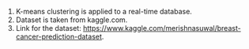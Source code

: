 1. K-means clustering is applied to a real-time database.
2. Dataset is taken from kaggle.com.
3. Link for the dataset: https://www.kaggle.com/merishnasuwal/breast-cancer-prediction-dataset.
